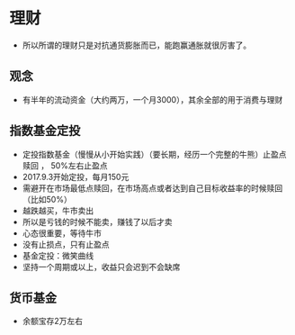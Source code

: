 
# 理财
* 所以所谓的理财只是对抗通货膨胀而已，能跑赢通胀就很厉害了。
## 观念
* 有半年的流动资金（大约两万，一个月3000），其余全部的用于消费与理财
## 指数基金定投
* 定投指数基金（慢慢从小开始实践）（要长期，经历一个完整的牛熊）止盈点赎回 ， 50%左右止盈点
* 2017.9.3开始定投，每月150元
* 需避开在市场最低点赎回，在市场高点或者达到自己目标收益率的时候赎回（比如50%）
* 越跌越买，牛市卖出
* 所以是亏钱的时候不能卖，赚钱了以后才卖 
* 心态很重要，等待牛市
* 没有止损点，只有止盈点
* 基金定投：微笑曲线
* 坚持一个周期或以上，收益只会迟到不会缺席
## 货币基金
* 余额宝存2万左右










